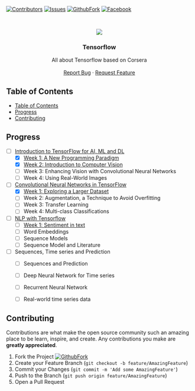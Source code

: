 
[![Contributors][contributors-shield]][contributors-url]
[![Issues][issues-shield]][issues-url]
[![GithubFork][GithubFork-shield]][GithubFork-url]
[![Facebook][Facebook-shield]][Facebook-url]



<!-- PROJECT LOGO -->
<br />
<p align="center">
  <a href="https://github.com/VinhDevNguyen/CNN_in_Tensorflow">
    <img src="https://d2wvfoqc9gyqzf.cloudfront.net/content/uploads/2019/06/Website-TFSDesktopBanner.png">
  </a>

  <h3 align="center">Tensorflow</h3>

  <p align="center">
    All about Tensorflow based on Corsera
    <br />
    <br />
    <a href="https://github.com/VinhDevNguyen/CNN_in_Tensorflow/issues">Report Bug</a>
    ·
    <a href="https://github.com/VinhDevNguyen/CNN_in_Tensorflow/issues">Request Feature</a>
  </p>
</p>

<!-- TABLE OF CONTENTS -->
## Table of Contents

- [Table of Contents](#table-of-contents)
- [Progress](#progress)
- [Contributing](#contributing)


## Progress
* [ ] [Introduction to TensorFlow for AI, ML and DL](./1_Introduction_To_TF/)
  * [x] [Week 1: A New Programming Paradigm](./1_Introduction_To_TF/Week_1/)
  * [x] [Week 2: Introduction to Computer Vision](./1_Introduction_To_TF/Week_2/)
  * [ ] Week 3: Enhancing Vision with Convolutional Neural Networks
  * [ ] Week 4: Using Real-World Images
* [ ] [Convolutional Neural Networks in TensorFlow](./2_CNN_In_TF/)
  * [x] [Week 1: Exploring a Larger Dataset](./2_CNN_In_TF/Week_1/)
  * [ ] Week 2: Augmentation, a Technique to Avoid Overfitting
  * [ ] Week 3: Transfer Learning
  * [ ] Week 4: Multi-class Classifications
* [ ] [NLP with Tensorflow](./3_NLP_In_TF/)
  * [ ] [Week 1: Sentiment in text](./3_NLP_In_TF/Week_1/)
  * [ ] Word Embeddings
  * [ ] Sequence Models
  * [ ] Sequence Model and Literature
* [ ] Sequences, Time series and Prediction
  * [ ] Sequences and Prediction
  * [ ] Deep Neural Network for Time series
  * [ ] Recurrent Neural Network
  * [ ] Real-world time series data


## Contributing

Contributions are what make the open source community such an amazing place to be learn, inspire, and create. Any contributions you make are **greatly appreciated**.

1. Fork the Project [![GithubFork][GithubFork-shield]][GithubFork-url]
2. Create your Feature Branch (`git checkout -b feature/AmazingFeature`)
3. Commit your Changes (`git commit -m 'Add some AmazingFeature'`)
4. Push to the Branch (`git push origin feature/AmazingFeature`)
5. Open a Pull Request

[contributors-shield]: https://img.shields.io/github/contributors/VinhDevNguyen/CNN_in_Tensorflow.svg?style=flat-square
[contributors-url]: https://github.com/VinhDevNguyen/CNN_in_Tensorflow/graphs/contributors
[issues-shield]: https://img.shields.io/github/issues/VinhDevNguyen/CNN_in_Tensorflow.svg?style=flat-square
[issues-url]: https://github.com/VinhDevNguyen/CNN_in_Tensorflow/issues
[Facebook-shield]: https://img.shields.io/badge/facebook-%231877F2.svg?&logo=facebook&logoColor=white&style=flat-square
[Facebook-url]: https://www.facebook.com/uit.cs.aiclub/
[GithubFork-shield]: https://img.shields.io/github/forks/VinhDevNguyen/CNN_in_Tensorflow?label=Fork&style=flat-square
[GithubFork-url]: https://github.com/VinhDevNguyen/CNN_in_Tensorflow/fork
